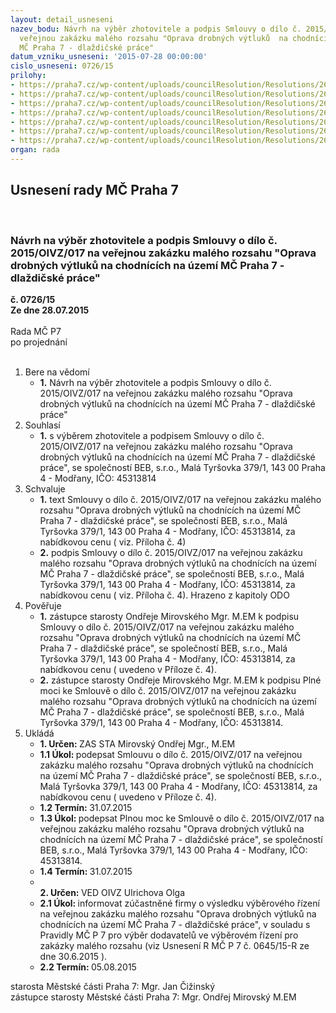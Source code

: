 ```yaml
---
layout: detail_usneseni
nazev_bodu: Návrh na výběr zhotovitele a podpis Smlouvy o dílo č. 2015/OIVZ/017  na
  veřejnou zakázku malého rozsahu "Oprava drobných výtluků  na chodnících na území
  MČ Praha 7 - dlaždičské práce"
datum_vzniku_usneseni: '2015-07-28 00:00:00'
cislo_usneseni: 0726/15
prilohy:
- https://praha7.cz/wp-content/uploads/councilResolution/Resolutions/26123/48-15-1._duvodova_zprava.doc
- https://praha7.cz/wp-content/uploads/councilResolution/Resolutions/26123/48-15-3._smlouva_o_dilo.doc
- https://praha7.cz/wp-content/uploads/councilResolution/Resolutions/26123/48-15-4._cenova_nabidka.pdf
- https://praha7.cz/wp-content/uploads/councilResolution/Resolutions/26123/48-15-5._plna_moc.doc
- https://praha7.cz/wp-content/uploads/councilResolution/Resolutions/26123/48-15-6._vyzva_k_podani_nabidky.pdf
- https://praha7.cz/wp-content/uploads/councilResolution/Resolutions/26123/48-15-7._vypis_registru_platcu.pdf
- https://praha7.cz/wp-content/uploads/councilResolution/Resolutions/26123/48-15-8._vypis_z_obchod.rejsri%c3%adku.pdf
organ: rada
---
```

<div id="ucUsn_pList" class="usn">
	<span><h2>Usnesení rady MČ Praha 7 </h2>
<br></span><div class="standBody">
<span><h3>Návrh na výběr zhotovitele a podpis Smlouvy o dílo č. 2015/OIVZ/017  na veřejnou zakázku malého rozsahu "Oprava drobných výtluků  na chodnících na území MČ Praha 7 - dlaždičské práce"</h3></span><div class="center">
		<strong>č. 0726/15</strong><br>
	</div>
<div class="center">
		<strong>Ze dne 28.07.2015</strong><br><br>
	</div>Rada MČ P7<br> po projednání<br><br><ol>
<li>Bere na vědomí<ul><li>
<strong>1.</strong> Návrh na výběr zhotovitele a podpis Smlouvy o dílo č. 2015/OIVZ/017   na veřejnou zakázku malého rozsahu "Oprava drobných výtluků  na chodnících na území MČ Praha 7 - dlaždičské práce"</li></ul>
</li>
<li>Souhlasí<ul><li>
<strong>1.</strong> s výběrem zhotovitele a podpisem Smlouvy o dílo č. 2015/OIVZ/017  na veřejnou zakázku malého rozsahu "Oprava drobných výtluků  na chodnících na území MČ Praha 7 - dlaždičské práce", se společností BEB, s.r.o., Malá Tyršovka 379/1,  143 00 Praha 4 - Modřany, IČO: 45313814</li></ul>
</li>
<li>Schvaluje<ul>
<li>
<strong>1.</strong> text Smlouvy o dílo č. 2015/OIVZ/017  na veřejnou zakázku malého rozsahu "Oprava drobných výtluků  na chodnících na území MČ Praha 7 - dlaždičské práce", se společností BEB, s.r.o., Malá Tyršovka 379/1, 143 00 Praha 4 - Modřany, IČO: 45313814, za nabídkovou cenu ( viz. Příloha č. 4)</li>
<li>
<strong>2.</strong> podpis Smlouvy o dílo č. 2015/OIVZ/017  na veřejnou zakázku malého rozsahu "Oprava drobných výtluků  na chodnících na území MČ Praha 7 - dlaždičské práce", se společností BEB, s.r.o., Malá Tyršovka 379/1, 143 00 Praha 4 - Modřany, IČO: 45313814, za nabídkovou cenu ( viz. Příloha č. 4).  Hrazeno z kapitoly ODO </li>
</ul>
</li>
<li>Pověřuje<ul>
<li>
<strong>1.</strong> zástupce starosty Ondřeje Mirovského Mgr. M.EM  k podpisu Smlouvy o dílo  č. 2015/OIVZ/017 na veřejnou zakázku malého rozsahu "Oprava drobných výtluků  na chodnících na území MČ Praha 7 - dlaždičské práce", se společností  BEB, s.r.o., Malá Tyršovka 379/1, 143 00 Praha 4 - Modřany, IČO: 45313814,   za nabídkovou cenu ( uvedeno v Příloze č. 4).</li>
<li>
<strong>2.</strong> zástupce starosty Ondřeje Mirovského Mgr. M.EM k podpisu Plné moci ke Smlouvě o dílo č.  2015/OIVZ/017 na veřejnou zakázku malého rozsahu "Oprava drobných výtluků  na chodnících na území MČ Praha 7 - dlaždičské práce",  se společností  BEB, s.r.o., Malá Tyršovka 379/1, 143 00 Praha 4 - Modřany, IČO: 45313814.</li>
</ul>
</li>
<li>Ukládá<ul>
<li>
<strong>1. Určen: </strong>ZAS STA Mirovský Ondřej Mgr., M.EM</li>
<li>
<strong>1.1 Úkol: </strong>podepsat Smlouvu o dílo č. 2015/OIVZ/017  na veřejnou zakázku malého rozsahu "Oprava drobných výtluků  na chodnících na území MČ Praha 7 - dlaždičské práce", se společností BEB, s.r.o., Malá Tyršovka 379/1,  143 00 Praha 4 - Modřany, IČO: 45313814, za nabídkovou cenu ( uvedeno v Příloze č. 4).  </li>
<li>
<strong>1.2 Termín: </strong>31.07.2015</li>
<li>
<strong>1.3 Úkol: </strong>podepsat Plnou moc ke Smlouvě o dílo č.  2015/OIVZ/017 na veřejnou zakázku malého rozsahu "Oprava drobných výtluků  na chodnících  na území MČ Praha 7 - dlaždičské práce", se společností  BEB, s.r.o., Malá Tyršovka 379/1, 143 00 Praha 4 - Modřany, IČO: 45313814.</li>
<li>
<strong>1.4 Termín: </strong>31.07.2015</li>
<li>
<strong><br>2. Určen: </strong>VED OIVZ Ulrichova Olga</li>
<li>
<strong>2.1 Úkol: </strong>informovat zúčastněné firmy o výsledku výběrového řízení na veřejnou zakázku  malého rozsahu "Oprava drobných výtluků  na chodnících  na území MČ Praha 7 - dlaždičské práce", v souladu  s Pravidly MČ P 7  pro výběr dodavatelů ve výběrovém  řízení pro zakázky malého rozsahu (viz Usnesení R MČ P 7 č. 0645/15-R ze dne 30.6.2015 ).</li>
<li>
<strong>2.2 Termín: </strong>05.08.2015</li>
</ul>
</li>
</ol>starosta Městské části Praha 7: Mgr. Jan Čižinský<br>zástupce starosty Městské části Praha 7: Mgr. Ondřej Mirovský M.EM 
</div>
</div>